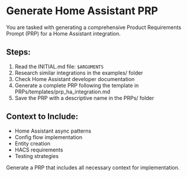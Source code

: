 # Generate Home Assistant PRP

You are tasked with generating a comprehensive Product Requirements Prompt (PRP) for a Home Assistant integration.

## Steps:
1. Read the INITIAL.md file: `$ARGUMENTS`
2. Research similar integrations in the examples/ folder
3. Check Home Assistant developer documentation
4. Generate a complete PRP following the template in PRPs/templates/prp_ha_integration.md
5. Save the PRP with a descriptive name in the PRPs/ folder

## Context to Include:
- Home Assistant async patterns
- Config flow implementation
- Entity creation
- HACS requirements
- Testing strategies

Generate a PRP that includes all necessary context for implementation.